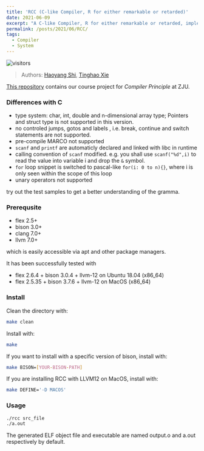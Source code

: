 ```yaml
---
title: 'RCC (C-like Compiler, R for either remarkable or retarded)'
date: 2021-06-09
excerpt: "A C-like Compiler, R for either remarkable or retarded, implemented with **Flex**, **Bison** and **LLVM**.<br/><img style='padding-top: 10px; width: 40%' src='/images/RCC_demo1.png'>"
permalink: /posts/2021/06/RCC/
tags:
  - Compiler
  - System
---
```


![visitors](https://visitor-badge.laobi.icu/badge?page_id=Luke-Skycrawler.rcc)

> Authors: [Haoyang Shi](https://github.com/Luke-Skycrawler), [Tinghao Xie](http://vtu.life)

[This repository](https://github.com/Luke-Skycrawler/rcc) contains our course project for *Compiler Principle* at ZJU.

### Differences with C

* type system: char, int, double and n-dimensional array type; Pointers and struct type is not supported in this version.
* no controled jumps, gotos and labels , i.e. break, continue and switch statements are not supported.
* pre-compile MARCO not supported
* `scanf` and `printf` are automaticly declared and linked with libc in runtime
* calling convention of `scanf` modified. e.g. you shall use `scanf("%d",i)` to read the value into variable i and drop the `&` symbol. 
* `for` loop snippet is switched to pascal-like `for(i: 0 to n){}`, where i is only seen within the scope of this loop 
* unary operators not supported

try out the test samples to get a better understanding of the gramma. 

### Prerequsite

* flex 2.5+
* bison 3.0+
* clang 7.0+
* llvm 7.0+

which is easily accessible via apt and other package managers.  

It has been successfully tested with
* flex 2.6.4 + bison 3.0.4 + llvm-12 on Ubuntu 18.04 (x86_64)
* flex 2.5.35 + bison 3.7.6 + llvm-12 on MacOS (x86_64)

### Install

Clean the directory with:
```bash
make clean
```

Install with:
```bash
make
```

If you want to install with a specific version of bison, install with:
```bash
make BISON=[YOUR-BISON-PATH]
```

If you are installing RCC with LLVM12 on MacOS, install with:
```bash
make DEFINE='-D MACOS'
```

### Usage

```bash
./rcc src_file
./a.out
```
The generated ELF object file and executable are named output.o and a.out respectively by default. 
